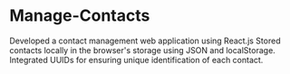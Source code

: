 # Manage-Contacts
Developed a contact management web application using
React.js
Stored contacts locally in the browser's storage using JSON
and localStorage.
Integrated UUIDs for ensuring unique identification of each
contact.
